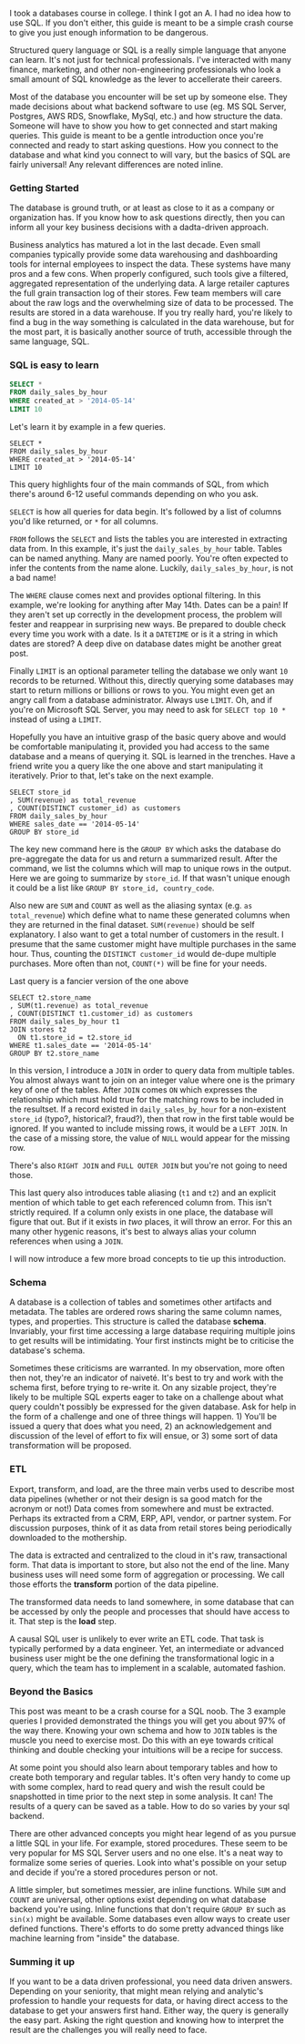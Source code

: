 I took a databases course in college.  I think I got an A.  I had no idea how to use SQL.  If you don't either, this guide is meant to be a simple crash course to give you just enough information to be dangerous.

Structured query language or SQL is a really simple language that anyone can learn.  It's not just for technical professionals.  I've interacted with many finance, marketing, and other non-engineering professionals who look a small amount of SQL knowledge as the lever to accellerate their careers.

Most of the database you encounter will be set up by someone else.  They made decisions about what backend software to use (eg. MS SQL Server, Postgres, AWS RDS, Snowflake, MySql, etc.) and how structure the data.  Someone will have to show you how to get connected and start making queries.  This guide is meant to be a gentle introduction once you're connected and ready to start asking questions.  How you connect to the database and what kind you connect to will vary, but the basics of SQL are fairly universal!  Any relevant differences are noted inline.

### Getting Started

The database is ground truth, or at least as close to it as a company or organization has.  If you know how to ask questions directly, then you can inform all your key business decisions with a dadta-driven approach.

Business analytics has matured a lot in the last decade.  Even small companies typically provide some data warehousing and dashboarding tools for internal employees to inspect the data.  These systems have many pros and a few cons.  When properly configured, such tools give a filtered, aggregated representation of the underlying data.  A large retailer captures the full grain transaction log of their stores.  Few team members will care about the raw logs and the overwhelming size of data to be processed.  The results are stored in a data warehouse.  If you try really hard, you're likely to find a bug in the way something is calculated in the data warehouse, but for the most part, it is basically another source of truth, accessible through the same language, SQL.

### SQL is easy to learn


``` sql
SELECT *
FROM daily_sales_by_hour
WHERE created_at > '2014-05-14'
LIMIT 10
```
Let's learn it by example in a few queries.

    SELECT *
    FROM daily_sales_by_hour
    WHERE created_at > '2014-05-14'
    LIMIT 10

This query highlights four of the main commands of SQL, from which there's around 6-12 useful commands depending on who you ask.

`SELECT` is how all queries for data begin.  It's followed by a list of columns you'd like returned, or `*` for all columns.

`FROM` follows the `SELECT` and lists the tables you are interested in extracting data from.  In this example, it's just the `daily_sales_by_hour` table.  Tables can be named anything.  Many are named poorly.  You're often expected to infer the contents from the name alone.  Luckily, `daily_sales_by_hour`, is not a bad name!

The `WHERE` clause comes next and provides optional filtering.  In this example, we're looking for anything after May 14th.  Dates can be a pain!  If they aren't set up correctly in the development process, the problem will fester and reappear in surprising new ways.  Be prepared to double check every time you work with a date.  Is it a `DATETIME` or is it a string in which dates are stored?  A deep dive on database dates might be another great post.

Finally `LIMIT` is an optional parameter telling the database we only want `10` records to be returned.  Without this, directly querying some databases may start to return millions or billions or rows to you.  You might even get an angry call from a database administrator.  Always use `LIMIT`.  Oh, and if you're on Microsoft SQL Server, you may need to ask for `SELECT top 10 *` instead of using a `LIMIT`.

Hopefully you have an intuitive grasp of the basic query above and would be comfortable manipulating it, provided you had access to the same database and a means of querying it.  SQL is learned in the trenches.  Have a friend write you a query like the one above and start manipulating it iteratively.  Prior to that, let's take on the next example.

    SELECT store_id
    , SUM(revenue) as total_revenue
    , COUNT(DISTINCT customer_id) as customers
    FROM daily_sales_by_hour
    WHERE sales_date == '2014-05-14'
    GROUP BY store_id

The key new command here is the `GROUP BY` which asks the database do pre-aggregate the data for us and return a summarized result.  After the command, we list the columns which will map to unique rows in the output.  Here we are going to summarize by `store_id`.  If that wasn't unique enough it could be a list like `GROUP BY store_id, country_code`.

Also new are `SUM` and `COUNT` as well as the aliasing syntax (e.g. `as total_revenue`) which define what to name these generated columns when they are returned in the final dataset.  `SUM(revenue)` should be self explanatory. I also want to get a total number of customers in the result.  I presume that the same customer might have multiple purchases in the same hour.  Thus, counting the `DISTINCT customer_id` would de-dupe multiple purchases.  More often than not, `COUNT(*)` will be fine for your needs.

Last query is a fancier version of the one above

    SELECT t2.store_name
    , SUM(t1.revenue) as total_revenue
    , COUNT(DISTINCT t1.customer_id) as customers
    FROM daily_sales_by_hour t1
    JOIN stores t2
      ON t1.store_id = t2.store_id
    WHERE t1.sales_date == '2014-05-14'
    GROUP BY t2.store_name

In this version, I introduce a `JOIN` in order to query data from multiple tables.  You almost always want to join on an integer value where one is the primary key of one of the tables.  After `JOIN` comes `ON` which expresses the relationship which must hold true for the matching rows to be included in the resultset.  If a record existed in `daily_sales_by_hour` for a non-existent `store_id` (typo?, historical?, fraud?), then that row in the first table would be ignored.  If you wanted to include missing rows, it would be a `LEFT JOIN`.  In the case of a missing store, the value of `NULL` would appear for the missing row.

There's also `RIGHT JOIN` and `FULL OUTER JOIN` but you're not going to need those.

This last query also introduces table aliasing (`t1` and `t2`) and an explicit mention of which table to get each referenced column from.  This isn't strictly required.  If a column only exists in one place, the database will figure that out.  But if it exists in *two* places, it will throw an error.  For this an many other hygenic reasons, it's best to always alias your column references when using a `JOIN`.

I will now introduce a few more broad concepts to tie up this introduction.

### Schema

A database is a collection of tables and sometimes other artifacts and metadata.  The tables are ordered rows sharing the same column names, types, and properties.  This structure is called the database **schema**.   Invariably, your first time accessing a large database requiring multiple joins to get results will be intimidating.  Your first instincts might be to criticise the database's schema.

Sometimes these criticisms are warranted.  In my observation, more often then not, they're an indicator of naiveté.  It's best to try and work with the schema first, before trying to re-write it.  On any sizable project, they're likely to be multiple SQL experts eager to take on a challenge about what query couldn't possibly be expressed for the given database.  Ask for help in the form of a challenge and one of three things will happen.  1) You'll be issued a query that does what you need, 2) an acknowledgement and discussion of the level of effort to fix will ensue, or 3) some sort of data transformation will be proposed.

### ETL

Export, transform, and load, are the three main verbs used to describe most data pipelines (whether or not their design is sa good match for the acronym or not!)  Data comes from somewhere and must be extracted.  Perhaps its extracted from a CRM, ERP, API, vendor, or partner system.  For discussion purposes, think of it as data from retail stores being periodically downloaded to the mothership.

The data is extracted and centralized to the cloud in it's raw, transactional form.  That data is important to store, but also not the end of the line.  Many business uses will need some form of aggregation or processing.  We call those efforts the **transform** portion of the data pipeline.

The transformed data needs to land somewhere, in some database that can be accessed by only the people and processes that should have access to it.  That step is the **load** step.

A causal SQL user is unlikely to ever write an ETL code.  That task is typically performed by a data engineer.  Yet, an intermediate or advanced business user might be the one defining the transformational logic in a query, which the team has to implement in a scalable, automated fashion.

### Beyond the Basics

This post was meant to be a crash course for a SQL noob.  The 3 example queries I provided demonstrated the things you will get you about 97% of the way there.  Knowing your own schema and how to `JOIN` tables is the muscle you need to exercise most.  Do this with an eye towards critical thinking and double checking your intuitions will be a recipe for success.

At some point you should also learn about temporary tables and how to create both temporary and regular tables.  It's often very handy to come up with some complex, hard to read query and wish the result could be snapshotted in time prior to the next step in some analysis.  It can!  The results of a query can be saved as a table.  How to do so varies by your sql backend.

There are other advanced concepts you might hear legend of as you pursue a little SQL in your life.  For example, stored procedures.  These seem to be very popular for MS SQL Server users and no one else.  It's a neat way to formalize some series of queries.  Look into what's possible on your setup and decide if you're a stored procedures person or not.

A little simpler, but sometimes messier, are inline functions.  While `SUM` and `COUNT` are universal, other options exist depending on what database backend you're using.  Inline functions that don't require `GROUP BY` such as `sin(x)` might be available.  Some databases even allow ways to create user defined functions.  There's efforts to do some pretty advanced things like machine learning from "inside" the database.

### Summing it up

If you want to be a data driven professional, you need data driven answers.  Depending on your seniority, that might mean relying and analytic's profession to handle your requests for data, or having direct access to the database to get your answers first hand.  Either way, the query is generally the easy part.  Asking the right question and knowing how to interpret the result are the challenges you will really need to face.


